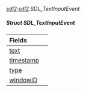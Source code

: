 _[sdl2](../../modules/sdl2/sdl2-module.md):[sdl2](../../modules/sdl2/sdl2-module.md).SDL\_TextInputEvent_
##### Struct SDL\_TextInputEvent

| Fields | |
|:---|:---|
| [text](sdl2-sdl_textinputevent-text.md) |  |
| [timestamp](sdl2-sdl_textinputevent-timestamp.md) |  |
| [type](sdl2-sdl_textinputevent-type.md) |  |
| [windowID](sdl2-sdl_textinputevent-windowid.md) |  |
